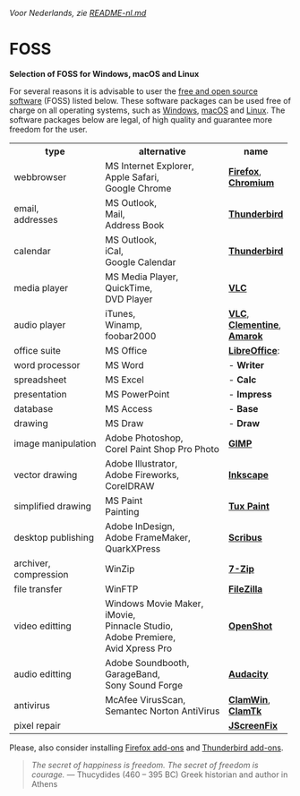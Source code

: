 _Voor Nederlands, zie [README-nl.md](README-nl.md)_

# FOSS

**Selection of FOSS for Windows, macOS and Linux**

For several reasons it is advisable to user the <a target="_blank" href="https://en.wikipedia.org/wiki/Free_and_open-source_software">free and open source software</a> (FOSS) listed below. These software packages can be used free of charge on all operating systems, such as <a target="_blank" href="https://microsoft.com/windows/">Windows</a>, <a target="_blank" href="https://apple.com/macos/">macOS</a> and <a target="_blank" href="https://pop.system76.com/">Linux</a>. The software packages below are legal, of high quality and guarantee more freedom for the user.

<table>
<tr>
<th scope="col">type</th>
<th scope="col">alternative</th>
<th scope="col">name</th>
</tr>
<tr>
<td>webbrowser</td>
<td>MS Internet Explorer,<br>Apple Safari,<br>Google Chrome</td>
<td><a href="https://www.mozilla.com/firefox/" target="_blank"><strong>Firefox</strong></a>,<br><a href="https://www.chromium.org/Home" target="_blank"><strong>Chromium</strong></a></td>
</tr>
<tr>
<td>email,<br>addresses</td>
<td>MS Outlook,<br />Mail,<br>Address Book</td>
<td><a target="_blank" href="https://www.thunderbird.net/"><strong>Thunderbird</strong></a></td>
</tr>
<tr>
<td>calendar</td>
<td>MS Outlook,<br>iCal,<br>Google Calendar</td>
<td><a target="_blank" href="https://www.thunderbird.net/"><strong>Thunderbird</strong></a></td>
</tr>
<tr>
<td>media player</td>
<td>MS Media Player,<br>QuickTime,<br>DVD Player</td>
<td><a target="_blank" href="//www.videolan.org/vlc/"><strong>VLC</strong></a></td>
</tr>
<tr>
<td>audio player</td>
<td>iTunes,<br>Winamp,<br />foobar2000</td>
<td><a href="https://www.videolan.org/vlc/" target="_blank"><strong>VLC</strong></a>,<br><a href="https://www.clementine-player.org/" target="_blank"><strong>Clementine</strong></a>,<br><a href="https://amarok.kde.org/" target="_blank"><strong>Amarok</strong></a></td>
</tr>
<tr>
<td>office suite</td>
<td>MS Office</td>
<td class="noborder"><a target="_blank" href="http://www.libreoffice.org/"><strong>LibreOffice</strong></a>:</td>
</tr>
<tr>
<td>word processor</td>
<td>MS Word</td>
<td class="noborder">-<strong> Writer</strong></td>
</tr>
<tr>
<td>spreadsheet</td>
<td>MS Excel</td>
<td class="noborder">-<strong> Calc</strong></td>
</tr>
<tr>
<td>presentation</td>
<td>MS PowerPoint</td>
<td class="noborder">-<strong> Impress</strong></td>
</tr>
<tr>
<td>database</td>
<td>MS Access</td>
<td class="noborder">-<strong> Base</strong></td>
</tr>
<tr>
<td>drawing</td>
<td>MS Draw</td>
<td class="noborder">-<strong> Draw</strong></td>
</tr>
<tr>
<td>image manipulation</td>
<td>Adobe Photoshop,<br>Corel Paint Shop Pro Photo</td><!--Paint.NET-->
<td><a target="_blank" href="http://gimp.org/"><strong>GIMP</strong></a></td>
</tr>
<tr>
<td>vector drawing</td>
<td>Adobe Illustrator,<br>Adobe Fireworks,<br>CorelDRAW</td>
<td><a target="_blank" href="http://inkscape.org/"><strong>Inkscape</strong></a></td>
</tr>
<tr>
<td>simplified drawing</td>
<td>MS Paint<br />Painting</td>
<td><a target="_blank" href="http://tuxpaint.org/"><strong>Tux Paint</strong></a></td>
</tr>
<tr>
<td>desktop publishing</td>
<td>Adobe InDesign,<br>Adobe FrameMaker,<br>QuarkXPress</td>
<td><a target="_blank" href="http://www.scribus.net/"><strong>Scribus</strong></a></td>
</tr>
<tr>
<td>archiver,<br>compression</td>
<td>WinZip</td>
<td><a target="_blank" href="http://www.7-zip.org/"><strong>7-Zip</strong></a></td>
</tr>
<tr>
<td>file transfer</td>
<td>WinFTP</td>
<td><a target="_blank" href="http://filezilla-project.org/"><strong>FileZilla</strong></a></td>
</tr>
<tr>
<td>video editting</td>
<td>Windows Movie Maker,<br>iMovie,<br>Pinnacle Studio,<br>Adobe Premiere,<br>Avid Xpress Pro</td>
<td><a target="_blank" href="https://www.openshot.org/"><strong>OpenShot</strong></a></td>
</tr>
<tr>
<td>audio editting</td>
<td>Adobe Soundbooth,<br>GarageBand,<br>Sony Sound Forge</td>
<td><a target="_blank" href="http://audacity.sourceforge.net/"><strong>Audacity</strong></a></td>
</tr>
<tr>
<td>antivirus</td>
<td>McAfee VirusScan,<br>Semantec Norton AntiVirus</td>
<td><a target="_blank" href="http://www.clamwin.com/"><strong>ClamWin</strong></a>,<br><a target="_blank" href="http://clamtk.sourceforge.net/"><strong>ClamTk</strong></a></td>
</tr>
<tr>
<td>pixel repair</td>
<td><br /></td>
<td><a target="_blank" href="http://www.jscreenfix.com/"><strong>JScreenFix</strong></a></td>
</tr>
</table>

Please, also consider installing <a target="_blank" href="https://addons.mozilla.org/en-US/firefox/collections/Hellebaard/favorites/">Firefox add-ons</a> and <a target="_blank" href="https://addons.thunderbird.net/en-US/thunderbird/collections/Hellebaard/favorites/">Thunderbird add-ons</a>.

> <em>The secret of happiness is freedom. The secret of freedom is courage.</em> — Thucydides (460 – 395 BC) Greek historian and author in Athens
